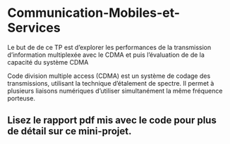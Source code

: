 # Communication-Mobiles-et-Services
Le but de de ce TP est d’explorer les performances de la transmission
d’information multiplexée avec le CDMA et puis l’évaluation de de la capacité
du système CDMA

Code division multiple access (CDMA) est un système de codage des
transmissions, utilisant la technique d’étalement de spectre. Il permet à plusieurs
liaisons numériques d’utiliser simultanément la même fréquence porteuse.



## Lisez le rapport pdf mis avec le code pour plus de détail sur ce mini-projet.
